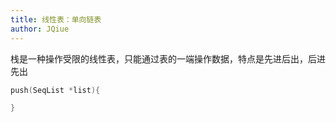 ```yaml
---
title: 线性表：单向链表
author: JQiue
---
```


栈是一种操作受限的线性表，只能通过表的一端操作数据，特点是先进后出，后进先出

```c
push(SeqList *list){

}
```
